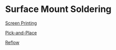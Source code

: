 # Surface Mount Soldering


[Screen Printing](ScreenPrinting.html)

[Pick-and-Place](Pick-and-Place.html)

[Reflow](Reflow.html)

